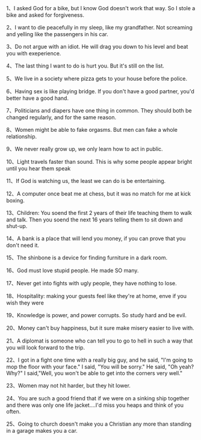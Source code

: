 1、I asked God for a bike, but I know God doesn't work that way. So I stole a bike and asked for forgiveness.

2、I want to die peacefully in my sleep, like my grandfather. Not screaming and yelling like the passengers in his car.

3、Do not argue with an idiot. He will drag you down to his level and beat you with exeperience.

4、The last thing I want to do is hurt you. But it's still on the list.

5、We live in a society where pizza gets to your house before the police.

6、Having sex is like playing bridge. If you don't have a good partner, you'd better have a good hand.

7、Politicians and diapers have one thing in common. They should both be changed regularly, and for the same reason.

8、Women might be able to fake orgasms. But men can fake a whole relationship.

9、We never really grow up, we only learn how to act in public.

10、Light travels faster than sound. This is why some people appear bright until you hear them speak

11、If God is watching us, the least we can do is be entertaining.

12、A computer once beat me at chess, but it was no match for me at kick boxing.

13、Children: You soend the first 2 years of their life teaching them to walk and talk. Then you soend the next 16 years telling them to sit down and shut-up.

14、A bank is a place that will lend you money, if you can prove that you don't need it.

15、The shinbone is a device for finding furniture in a dark room.

16、God must love stupid people. He made SO many.

17、Never get into fights with ugly people, they have nothing to lose.

18、Hospitality: making your guests feel like they're at home, enve if you wish they were

19、Knowledge is power, and power corrupts. So study hard and be evil.

20、Money can't buy happiness, but it sure make misery easier to live with.

21、A diplomat is someone who can tell you to go to hell in such a way that you will look forward to the trip.

22、I got in a fight one time with a really big guy, and he said, "I'm going to mop the floor with your face." I said, "You will be sorry." He said, "Oh yeah? Why?" I said,"Well, you won't be able to get into the corners very well."

23、Women may not hit harder, but they hit lower.

24、You are such a good friend that if we were on a sinking ship together and there was only one life jacket....I'd miss you heaps and think of you often.

25、Going to church doesn't make you a Christian any more than standing in a garage makes you a car.